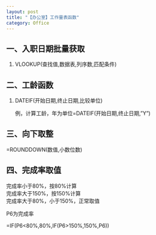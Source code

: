 ```yaml
---
layout: post
title: "【办公室】工作量表函数"
category: Office
---
```


## 一、入职日期批量获取

1. VLOOKUP(查找值,数据表,列序数,匹配条件)


## 二、工龄函数

1. DATEIF(开始日期,终止日期,比较单位)

   例，计算工龄，年为单位=DATEIF(开始日期,终止日期,”Y”)


## 三、向下取整
=ROUNDDOWN(数值,小数位数)


## 四、完成率取值

完成率小于80%，按80%计算  
完成率大于150%，按150%计算  
完成率大于80%，小于150%，正常取值  

P6为完成率

=IF(P6<80%,80%,IF(P6>150%,150%,P6))

